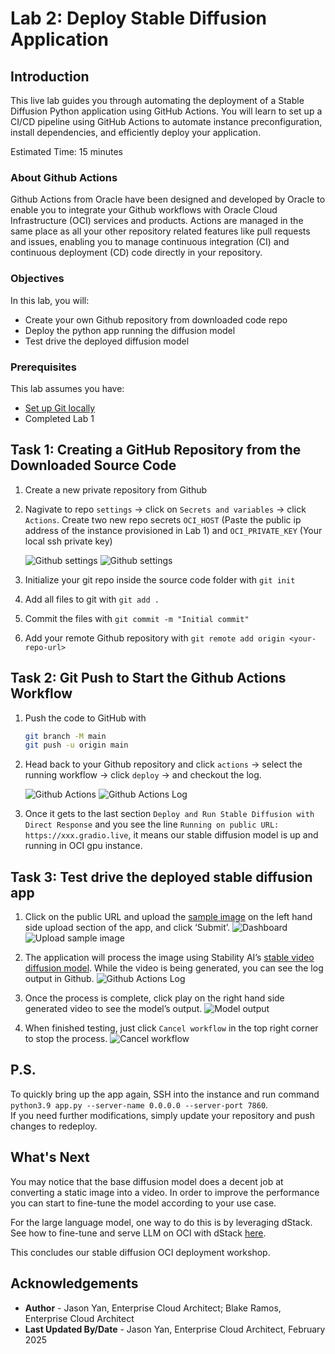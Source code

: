 # Lab 2: Deploy Stable Diffusion Application

## Introduction
This live lab guides you through automating the deployment of a Stable Diffusion Python application using GitHub Actions. You will learn to set up a CI/CD pipeline using GitHub Actions to automate instance preconfiguration, install dependencies, and efficiently deploy your application.

Estimated Time: 15 minutes

### About Github Actions
Github Actions from Oracle have been designed and developed by Oracle to enable you to integrate your Github workflows with Oracle Cloud Infrastructure (OCI) services and products. Actions are managed in the same place as all your other repository related features like pull requests and issues, enabling you to manage continuous integration (CI) and continuous deployment (CD) code directly in your repository. 

### Objectives

In this lab, you will:
* Create your own Github repository from downloaded code repo 
* Deploy the python app running the diffusion model
* Test drive the deployed diffusion model


### Prerequisites

This lab assumes you have:
* [Set up Git locally](https://docs.github.com/en/get-started/git-basics/set-up-git)
* Completed Lab 1

## Task 1: Creating a GitHub Repository from the Downloaded Source Code

1. Create a new private repository from Github

2. Nagivate to repo `settings` -> click on `Secrets and variables` -> click `Actions`.  Create two new repo secrets `OCI_HOST` (Paste the public ip address of the instance provisioned in Lab 1) and `OCI_PRIVATE_KEY` (Your local ssh private key)

    ![Github settings](images/github-settings.png)
    ![Github settings](images/github-secrets.png)

3. Initialize your git repo inside the source code folder with `git init`

4. Add all files to git with `git add .`

5. Commit the files with `git commit -m "Initial commit"`

6. Add your remote Github repository with `git remote add origin <your-repo-url>`

## Task 2: Git Push to Start the Github Actions Workflow

1. Push the code to GitHub with
    ```sh
    git branch -M main
    git push -u origin main
    ```

2. Head back to your Github repository and click `actions` -> select the running workflow -> click `deploy` -> and checkout the log.

    ![Github Actions](images/github-actions.png)
    ![Github Actions Log](images/github-actions-logs.png) 

3. Once it gets to the last section `Deploy and Run Stable Diffusion with Direct Response` and you see the line `Running on public URL: https://xxx.gradio.live`, it means our stable diffusion model is up and running in OCI gpu instance.

## Task 3: Test drive the deployed stable diffusion app

1. Click on the public URL and upload the <a href="images/sample-image.png" download>sample image</a> on the left hand side upload section of the app, and click ‘Submit’. 
    ![Dashboard](images/python-app-frontend.png)
    ![Upload sample image](images/frontend-photo-upload.png)
    
2. The application will process the image using Stability AI’s [stable video diffusion model](https://huggingface.co/stabilityai/stable-video-diffusion-img2vid). While the video is being generated, you can see the log output in Github.
    ![Github Actions Log](images/github-app-logs.png) 
    
3. Once the process is complete, click play on the right hand side generated video to see the model’s output. 
    ![Model output](images/app-output.gif) 

4. When finished testing, just click `Cancel workflow` in the top right corner to stop the process.
    ![Cancel workflow](images/cancel-workflow.png)

## P.S.
To quickly bring up the app again, SSH into the instance and run command  
`python3.9 app.py --server-name 0.0.0.0 --server-port 7860`.  
If you need further modifications, simply update your repository and push changes to redeploy.


## What's Next
You may notice that the base diffusion model does a decent job at converting a static image into a video. In order to improve the performance you can start to fine-tune the model according to your use case.  

For the large language model, one way to do this is by leveraging dStack. 
See how to fine-tune and serve LLM on OCI with dStack [here](https://docs.oracle.com/en/learn/llm-on-oci/index.html#introduction). 

This concludes our stable diffusion OCI deployment workshop.

## Acknowledgements
* **Author** - Jason Yan, Enterprise Cloud Architect; Blake Ramos, Enterprise Cloud Architect
* **Last Updated By/Date** - Jason Yan, Enterprise Cloud Architect, February 2025
